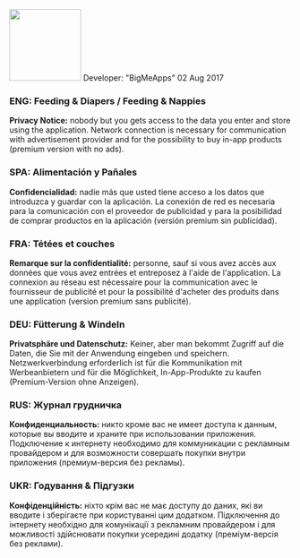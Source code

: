 <img src="http://i.imgur.com/O6JR4pr.png" width="128">  
Developer: "BigMeApps"           
02 Aug 2017

### ENG:    Feeding & Diapers  /  Feeding & Nappies
**Privacy Notice:**  nobody but you gets access to the data you enter and store using the application. 
Network connection is necessary for communication with advertisement provider and for the possibility 
to buy in-app products (premium version with no ads). 

### SPA:    Alimentación y Pañales
**Confidencialidad:**  nadie más que usted tiene acceso a los datos que introduzca y guardar con la aplicación. 
La conexión de red es necesaria para la comunicación con el proveedor de publicidad y para la posibilidad de 
comprar productos en la aplicación (versión premium sin publicidad).

### FRA:    Tétées et couches
**Remarque sur la confidentialité:**  personne, sauf si vous avez accès aux données que vous avez entrées et entreposez à l'aide de l'application. La connexion au réseau est nécessaire pour la communication avec le fournisseur de publicité et pour la possibilité d'acheter des produits dans une application (version premium sans publicité).

### DEU:    Fütterung & Windeln
**Privatsphäre und Datenschutz:**  Keiner, aber man bekommt Zugriff auf die Daten, die Sie mit der Anwendung eingeben und speichern. Netzwerkverbindung erforderlich ist für die Kommunikation mit Werbeanbietern und für die Möglichkeit, In-App-Produkte zu kaufen (Premium-Version ohne Anzeigen).

### RUS:    Журнал грудничка
**Конфиденциальность:**  никто кроме вас не имеет доступа к данным, которые вы вводите и храните при использовании приложения. Подключение к интернету необходимо для коммуникации с рекламным провайдером и для возможности совершать покупки внутри приложения (премиум-версия без рекламы).

### UKR:    Годування & Підгузки
**Конфіденційність:**  ніхто крім вас не має доступу до даних, які ви вводите і зберігаєте при користуванні цим додатком. Підключення до інтернету необхідно для комунікації з рекламним провайдером і для можливості здійснювати покупки усередині додатку (преміум-версія без реклами).   

